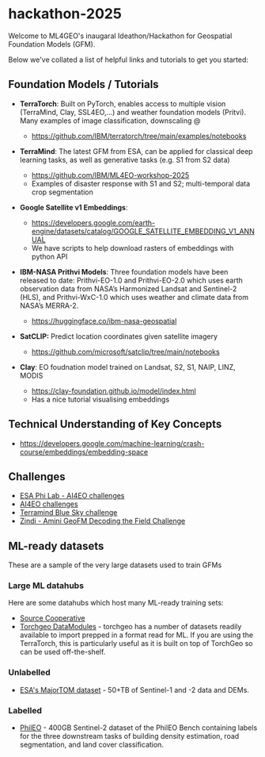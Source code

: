 # hackathon-2025

Welcome to ML4GEO's inaugaral Ideathon/Hackathon for Geospatial Foundation Models (GFM). 

Below we've collated a list of helpful links and tutorials to get you started:

## Foundation Models / Tutorials

  * **TerraTorch**: Built on PyTorch, enables access to multiple vision (TerraMind, Clay, SSL4EO,...) and weather foundation models (Pritvi). Many examples of image classification, downscaling @
    * https://github.com/IBM/terratorch/tree/main/examples/notebooks
   
  * **TerraMind**: The latest GFM from ESA, can be applied for classical deep learning tasks, as well as generative tasks (e.g. S1 from S2 data)
    *  https://github.com/IBM/ML4EO-workshop-2025
      * Examples of disaster response with S1 and S2; multi-temporal data crop segmentation 

  * **Google Satellite v1 Embeddings**:
    * https://developers.google.com/earth-engine/datasets/catalog/GOOGLE_SATELLITE_EMBEDDING_V1_ANNUAL
    * We have scripts to help download rasters of embeddings with python API

  * **IBM-NASA Prithvi Models**: Three foundation models have been released to date: Prithvi-EO-1.0 and Prithvi-EO-2.0 which uses earth observation data from    NASA’s Harmonized Landsat and Sentinel-2 (HLS), and Prithvi-WxC-1.0 which uses weather and climate data from NASA’s MERRA-2.
    *   https://huggingface.co/ibm-nasa-geospatial 

  * **SatCLIP:** Predict location coordinates given satellite imagery
    * https://github.com/microsoft/satclip/tree/main/notebooks
   
  * **Clay**: EO foudnation model trained on Landsat, S2, S1, NAIP, LINZ, MODIS
    * https://clay-foundation.github.io/model/index.html
    * Has a nice tutorial visualising embeddings


## Technical Understanding of Key Concepts

* https://developers.google.com/machine-learning/crash-course/embeddings/embedding-space 

## Challenges

 * [ESA Phi Lab - AI4EO challenges](https://platform.ai4eo.eu/)
 * [AI4EO challenges](https://platform.ai4eo.eu/ai-for-earth-challenge)
 * [Terramind Blue Sky challenge](https://www.fast-eo.eu/news/terramind-blue-sky-challenge)
 * [Zindi - Amini GeoFM Decoding the Field Challenge](https://zindi.africa/competitions/amini-geofm-decoding-the-field-challenge)


## ML-ready datasets
These are a sample of the very large datasets used to train GFMs

### Large ML datahubs

Here are some datahubs which host many ML-ready training sets:
* [Source Cooperative](https://source.coop/)
* [Torchgeo DataModules](https://torchgeo.readthedocs.io/en/latest/api/datamodules.html) - torchgeo has a number of datasets readily available to import prepped in a format read for ML. If you are using the TerraTorch, this is particularly useful as it is built on top of TorchGeo so can be used off-the-shelf.


### Unlabelled

* [ESA's MajorTOM dataset](https://github.com/ESA-PhiLab/Major-TOM) - 50+TB of Sentinel-1 and -2 data and DEMs.

### Labelled

* [PhilEO](https://huggingface.co/datasets/PhilEO-community/PhilEO-downstream) - 400GB Sentinel-2 dataset of the PhilEO Bench containing labels for the three downstream tasks of building density estimation, road segmentation, and land cover classification.
